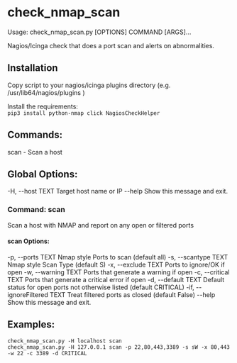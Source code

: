 # check_nmap_scan
Usage: check_nmap_scan.py [OPTIONS] COMMAND [ARGS]...

Nagios/Icinga check that does a port scan and alerts on abnormalities.

## Installation
Copy script to your nagios/icinga plugins directory (e.g. /usr/lib64/nagios/plugins )

Install the requirements:\
`pip3 install python-nmap click NagiosCheckHelper`

## Commands:
scan  -  Scan a host

## Global Options:
  -H, --host TEXT  	Target host name or IP
  --help                Show this message and exit.

### Command: scan
Scan a host with NMAP and report on any open or filtered ports

#### scan Options:
  -p, --ports TEXT            Nmap style Ports to scan (default all)
  -s, --scantype TEXT         Nmap style Scan Type (default S)
  -x, --exclude TEXT          Ports to ignore/OK if open
  -w, --warning TEXT          Ports that generate a warning if open
  -c, --critical TEXT         Ports that generate a critical error if open
  -d, --default TEXT          Default status for open ports not otherwise listed (default CRITICAL)
  -if, --ignoreFiltered TEXT  Treat filtered ports as closed (default False)
  --help                      Show this message and exit.


## Examples:
```
check_nmap_scan.py -H localhost scan
check_nmap_scan.py -H 127.0.0.1 scan -p 22,80,443,3389 -s sW -x 80,443 -w 22 -c 3389 -d CRITICAL
```
 
